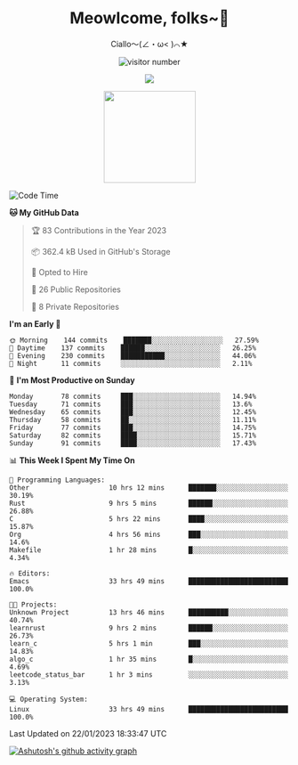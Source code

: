 <div align="center">
  <h1>Meowlcome, folks~👋</h1>
  <p>Ciallo～(∠・ω< )⌒★</p>
</div>

<p align="center">
  <img src="https://count.getloli.com/get/@Ziqi-Yang?theme=rule34" alt="visitor number" />
</p>

<p align="center">
  <img src="https://skillicons.dev/icons?i=rust,c,py,flutter,go,java,js,bash,linux,emacs" />
</p>
<p align="center">
  <img height="165" src="https://github-readme-stats.vercel.app/api?username=Ziqi-Yang&show_icons=true&include_all_commits=true&hide_border=true" />
</p>

<!--START_SECTION:waka-->
![Code Time](http://img.shields.io/badge/Code%20Time-431%20hrs%201%20min-blue)

**🐱 My GitHub Data** 

> 🏆 83 Contributions in the Year 2023
 > 
> 📦 362.4 kB Used in GitHub's Storage 
 > 
> 💼 Opted to Hire
 > 
> 📜 26 Public Repositories 
 > 
> 🔑 8 Private Repositories  
 > 
**I'm an Early 🐤** 

```text
🌞 Morning    144 commits    ███████░░░░░░░░░░░░░░░░░░   27.59% 
🌆 Daytime    137 commits    ██████░░░░░░░░░░░░░░░░░░░   26.25% 
🌃 Evening    230 commits    ███████████░░░░░░░░░░░░░░   44.06% 
🌙 Night      11 commits     ░░░░░░░░░░░░░░░░░░░░░░░░░   2.11%

```
📅 **I'm Most Productive on Sunday** 

```text
Monday       78 commits     ███░░░░░░░░░░░░░░░░░░░░░░   14.94% 
Tuesday      71 commits     ███░░░░░░░░░░░░░░░░░░░░░░   13.6% 
Wednesday    65 commits     ███░░░░░░░░░░░░░░░░░░░░░░   12.45% 
Thursday     58 commits     ██░░░░░░░░░░░░░░░░░░░░░░░   11.11% 
Friday       77 commits     ███░░░░░░░░░░░░░░░░░░░░░░   14.75% 
Saturday     82 commits     ████░░░░░░░░░░░░░░░░░░░░░   15.71% 
Sunday       91 commits     ████░░░░░░░░░░░░░░░░░░░░░   17.43%

```


📊 **This Week I Spent My Time On** 

```text
💬 Programming Languages: 
Other                    10 hrs 12 mins      ███████░░░░░░░░░░░░░░░░░░   30.19% 
Rust                     9 hrs 5 mins        ██████░░░░░░░░░░░░░░░░░░░   26.88% 
C                        5 hrs 22 mins       ████░░░░░░░░░░░░░░░░░░░░░   15.87% 
Org                      4 hrs 56 mins       ███░░░░░░░░░░░░░░░░░░░░░░   14.6% 
Makefile                 1 hr 28 mins        █░░░░░░░░░░░░░░░░░░░░░░░░   4.34%

🔥 Editors: 
Emacs                    33 hrs 49 mins      █████████████████████████   100.0%

🐱‍💻 Projects: 
Unknown Project          13 hrs 46 mins      ██████████░░░░░░░░░░░░░░░   40.74% 
learnrust                9 hrs 2 mins        ██████░░░░░░░░░░░░░░░░░░░   26.73% 
learn_c                  5 hrs 1 min         ███░░░░░░░░░░░░░░░░░░░░░░   14.83% 
algo_c                   1 hr 35 mins        █░░░░░░░░░░░░░░░░░░░░░░░░   4.69% 
leetcode_status_bar      1 hr 3 mins         ░░░░░░░░░░░░░░░░░░░░░░░░░   3.13%

💻 Operating System: 
Linux                    33 hrs 49 mins      █████████████████████████   100.0%

```


 Last Updated on 22/01/2023 18:33:47 UTC
<!--END_SECTION:waka-->


[![Ashutosh's github activity graph](https://github-readme-activity-graph.cyclic.app/graph?username=Ziqi-Yang&theme=github)](https://github.com/ashutosh00710/github-readme-activity-graph)
